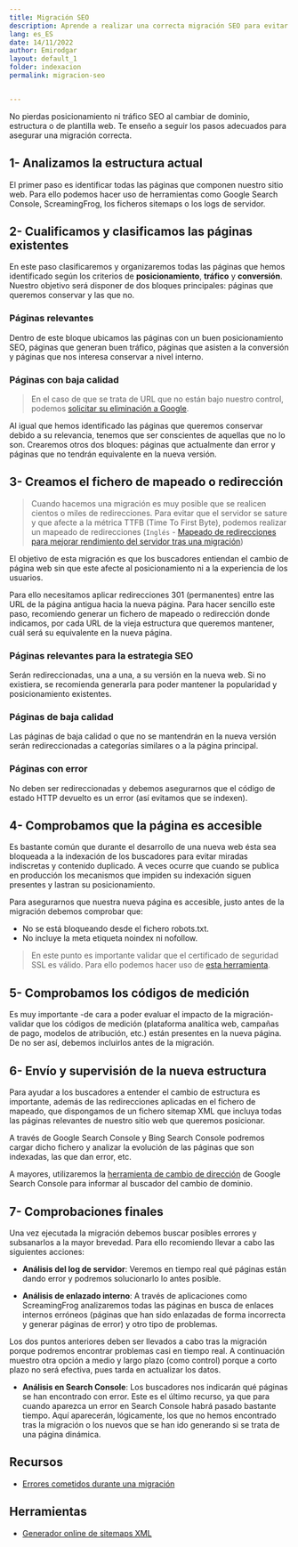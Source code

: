 ```yaml
---
title: Migración SEO
description: Aprende a realizar una correcta migración SEO para evitar perder tráfico y posicionamiento.
lang: es_ES
date: 14/11/2022
author: Emirodgar
layout: default_1
folder: indexacion
permalink: migracion-seo


---
```


No pierdas posicionamiento ni tráfico SEO al cambiar de dominio, estructura o de plantilla web. Te enseño a seguir los pasos adecuados para asegurar una migración correcta.


## 1- Analizamos la estructura actual

El primer paso es identificar todas las páginas que componen nuestro sitio web. Para ello podemos hacer uso de herramientas como Google Search Console, ScreamingFrog, los ficheros sitemaps o los logs de servidor.

## 2- Cualificamos y clasificamos las páginas existentes

En este paso clasificaremos y organizaremos todas las páginas que hemos identificado según los criterios de **posicionamiento**, **tráfico** y **conversión**. Nuestro objetivo será disponer de dos bloques principales: páginas que queremos conservar y las que no.

### Páginas relevantes 

Dentro de este bloque ubicamos las páginas con un buen posicionamiento SEO, páginas que generan buen tráfico, páginas que asisten a la conversión y páginas que nos interesa conservar a nivel interno.

### Páginas con baja calidad
  
> En el caso de que se trata de URL que no están bajo nuestro control, podemos [solicitar su eliminación a Google](https://chuletaseo.com/eliminar-pagina-indexada-google).

Al igual que hemos identificado las páginas que queremos conservar debido a su relevancia, tenemos que ser conscientes de aquellas que no lo son. Crearemos otros dos bloques: páginas que actualmente dan error y páginas que no tendrán equivalente en la nueva versión.

## 3- Creamos el fichero de mapeado o redirección

> Cuando hacemos una migración es muy posible que se realicen cientos o miles de redirecciones. Para evitar que el servidor se sature y que afecte a la métrica TTFB (Time To First Byte), podemos realizar un mapeado de redirecciones (`Inglés` - [Mapeado de redirecciones para mejorar rendimiento del servidor tras una migración](https://gauravswaroop.medium.com/nginx-bulk-url-redirect-with-map-47c2cd6ad50a))

El objetivo de esta migración es que los buscadores entiendan el cambio de página web sin que este afecte al posicionamiento ni a la experiencia de los usuarios.

Para ello necesitamos aplicar redirecciones 301 (permanentes) entre las URL de la página antigua hacia la nueva página. Para hacer sencillo este paso, recomiendo generar un fichero de mapeado o redirección donde indicamos, por cada URL de la vieja estructura que queremos mantener, cuál será su equivalente en la nueva página.

### Páginas relevantes para la estrategia SEO

Serán redireccionadas, una a una, a su versión en la nueva web. Si no existiera, se recomienda generarla para poder mantener la popularidad y posicionamiento existentes.

### Páginas de baja calidad

Las páginas de baja calidad o que no se mantendrán en la nueva versión serán redireccionadas a categorías similares o a la página principal.

### Páginas con error

No deben ser redireccionadas y debemos asegurarnos que el código de estado HTTP devuelto es un error (así evitamos que se indexen).
  
## 4- Comprobamos que la página es accesible

Es bastante común que durante el desarrollo de una nueva web ésta sea bloqueada a la indexación de los buscadores para evitar miradas indiscretas y contenido duplicado. A veces ocurre que cuando se publica en producción los mecanismos que impiden su indexación siguen presentes y lastran su posicionamiento.

Para asegurarnos que nuestra nueva página es accesible, justo antes de la migración debemos comprobar que:

- No se está bloqueando desde el fichero robots.txt.
- No incluye la meta etiqueta noindex ni nofollow.

> En este punto es importante validar que el certificado de seguridad SSL es válido. Para ello podemos hacer uso de [esta herramienta](https://www.ssllabs.com/ssltest/index.html).

## 5- Comprobamos los códigos de medición

Es muy importante -de cara a poder evaluar el impacto de la migración- validar que los códigos de medición (plataforma analítica web, campañas de pago, modelos de atribución, etc.) están presentes en la nueva página. De no ser así, debemos incluirlos antes de la migración.

## 6- Envío y supervisión de la nueva estructura

Para ayudar a los buscadores a entender el cambio de estructura es importante, además de las redirecciones aplicadas en el fichero de mapeado, que dispongamos de un fichero sitemap XML que incluya todas las páginas relevantes de nuestro sitio web que queremos posicionar.

A través de Google Search Console y Bing Search Console podremos cargar dicho fichero y analizar la evolución de las páginas que son indexadas, las que dan error, etc.

A mayores, utilizaremos la [herramienta de cambio de dirección](https://support.google.com/webmasters/answer/83106?hl=es) de Google Search Console para informar al buscador del cambio de dominio.

## 7- Comprobaciones finales

Una vez ejecutada la migración debemos buscar posibles errores y subsanarlos a la mayor brevedad. Para ello recomiendo llevar a cabo las siguientes acciones:

- **Análisis del log de servidor**: Veremos en tiempo real qué páginas están dando error y podremos solucionarlo lo antes posible.

- **Análisis de enlazado interno**: A través de aplicaciones como ScreamingFrog analizaremos todas las páginas en busca de enlaces internos erróneos (páginas que han sido enlazadas de forma incorrecta y generar páginas de error) y otro tipo de problemas.

Los dos puntos anteriores deben ser llevados a cabo tras la migración porque podremos encontrar problemas casi en tiempo real. A continuación muestro otra opción a medio y largo plazo (como control) porque a corto plazo no será efectiva, pues tarda en actualizar los datos.

- **Análisis en Search Console**: Los buscadores nos indicarán qué páginas se han encontrado con error. Este es el último recurso, ya que para cuando aparezca un error en Search Console habrá pasado bastante tiempo. Aquí aparecerán, lógicamente, los que no hemos encontrado tras la migración o los nuevos que se han ido generando si se trata de una página dinámica. 



<section id="cs_recursos"></section>

## Recursos

- [Errores cometidos durante una migración](https://lukecarthy.com/blog/poundland-has-made-a-costly-ecommerce-mistake-and-heres-why/)


<section id="cs_herramientas"></section>

## Herramientas

- [Generador online de sitemaps XML](https://sitemapgenerator.xyz/)


